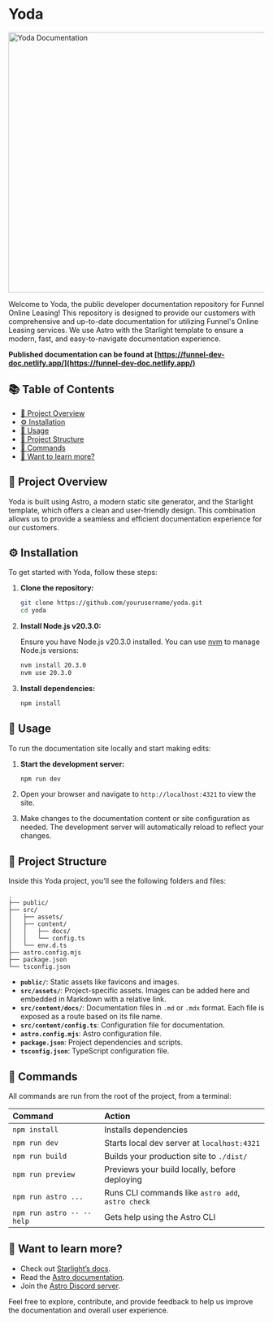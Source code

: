 # Yoda

<img width="513" alt="Yoda Documentation" src="https://github.com/Nestio/chuck/assets/24778724/e2db5b09-0a4e-4b2f-af13-6d112517bc4c">

Welcome to Yoda, the public developer documentation repository for Funnel Online Leasing! This repository is designed to provide our customers with comprehensive and up-to-date documentation for utilizing Funnel's Online Leasing services. We use Astro with the Starlight template to ensure a modern, fast, and easy-to-navigate documentation experience.

**Published documentation can be found at [https://funnel-dev-doc.netlify.app/](https://funnel-dev-doc.netlify.app/)**

## 📚 Table of Contents
- [🌟 Project Overview](#-project-overview)
- [⚙️ Installation](#%EF%B8%8F-installation)
- [🚀 Usage](#-usage)
- [📁 Project Structure](#-project-structure)
- [🧞 Commands](#-commands)
- [👀 Want to learn more?](#-want-to-learn-more)

## 🌟 Project Overview

Yoda is built using Astro, a modern static site generator, and the Starlight template, which offers a clean and user-friendly design. This combination allows us to provide a seamless and efficient documentation experience for our customers.

## ⚙️ Installation

To get started with Yoda, follow these steps:

1. **Clone the repository:**

    ```bash
    git clone https://github.com/yourusername/yoda.git
    cd yoda
    ```

2. **Install Node.js v20.3.0:**

    Ensure you have Node.js v20.3.0 installed. You can use [nvm](https://github.com/nvm-sh/nvm) to manage Node.js versions:

    ```bash
    nvm install 20.3.0
    nvm use 20.3.0
    ```

3. **Install dependencies:**

    ```bash
    npm install
    ```

## 🚀 Usage

To run the documentation site locally and start making edits:

1. **Start the development server:**

    ```bash
    npm run dev
    ```

2. Open your browser and navigate to `http://localhost:4321` to view the site.

3. Make changes to the documentation content or site configuration as needed. The development server will automatically reload to reflect your changes.

## 📁 Project Structure

Inside this Yoda project, you'll see the following folders and files:

```
.
├── public/
├── src/
│   ├── assets/
│   ├── content/
│   │   ├── docs/
│   │   └── config.ts
│   └── env.d.ts
├── astro.config.mjs
├── package.json
└── tsconfig.json
```

- **`public/`**: Static assets like favicons and images.
- **`src/assets/`**: Project-specific assets. Images can be added here and embedded in Markdown with a relative link.
- **`src/content/docs/`**: Documentation files in `.md` or `.mdx` format. Each file is exposed as a route based on its file name.
- **`src/content/config.ts`**: Configuration file for documentation.
- **`astro.config.mjs`**: Astro configuration file.
- **`package.json`**: Project dependencies and scripts.
- **`tsconfig.json`**: TypeScript configuration file.

## 🧞 Commands

All commands are run from the root of the project, from a terminal:

| Command                   | Action                                           |
| :------------------------ | :----------------------------------------------- |
| `npm install`             | Installs dependencies                            |
| `npm run dev`             | Starts local dev server at `localhost:4321`      |
| `npm run build`           | Builds your production site to `./dist/`         |
| `npm run preview`         | Previews your build locally, before deploying    |
| `npm run astro ...`       | Runs CLI commands like `astro add`, `astro check`|
| `npm run astro -- --help` | Gets help using the Astro CLI                    |

## 👀 Want to learn more?

- Check out [Starlight’s docs](https://starlight.astro.build/).
- Read the [Astro documentation](https://docs.astro.build).
- Join the [Astro Discord server](https://astro.build/chat).

Feel free to explore, contribute, and provide feedback to help us improve the documentation and overall user experience.